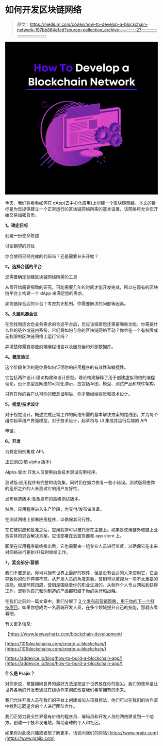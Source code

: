 # 如何开发区块链网络

> 原文：<https://medium.com/codex/how-to-develop-a-blockchain-network-197bb864e1cd?source=collection_archive---------27----------------------->

![](img/1b80f607d26b076476de44a08b0f5423.png)

今天，我们将看看如何在 dApp(去中心化应用)上创建一个区块链网络。本文的目标是为您提供建立一个正常运行的区块链网络所需的基本设置，该网络将允许您开始交易加密货币。

**1。确定目标**

创建一份使命陈述

讨论期望的好处

你会使用已经完成的代码吗？还是需要从头开始？

**2。选择合适的平台**

您需要确定创建区块链网络所需的工具

从零开始需要细致的研究，可能需要几年的时间才能开发完成，所以在现有的区块链平台上构建一个 dApp 来满足您的需求。

如何选择合适的平台？考虑共识机制、你需要解决的问题等因素。

**3。头脑风暴会议**

在您找到适合您业务需求的合适平台后，您应该探索您还需要哪些功能。你需要什么样的链外或链内系统，它们将如何与你的区块链网络互动？你会在一个有权限或无权限的区块链网络上运行它吗？

弄清楚你需要哪些前端编程语言以及服务器和外部数据库。

**4。概念验证**

这个阶段关注的是你将如何证明你的应用程序的有效性和敏捷性。

它包括两种设计:理论构建和设计原型。理论构建解释了用于创建虚拟网络的编程理论。设计原型是网络的可视化演示，应包括草图、模型、测试产品和软件架构。

只有在你的客户认可你的概念证明后，你才能继续视觉和技术设计。

**5。视觉/技术设计**

对于视觉设计，概述完成正常工作的网络所需的基本解决方案的路线图，并为每个组件起草用户界面模型。对于技术设计，起草将与 UI 集成并运行后端的 API

申请。

**6。开发**

为特定用例集成 API。

正式测试(前 alpha 版本)

Alpha 版本:开发人员使用白盒技术测试应用程序。

测试版:应用程序有完整的功能集，同时仍在努力修复一些小错误。测试版将由你的组织之外的人来测试它的用户友好性。

发布候选版本:准备发布的高级测试版本。

然后，应用程序进入生产阶段，为交付/发布做准备。

在测试网络上部署应用程序，以确保其可行性。

在它被供应和批准之后，应用程序可以被托管在主链上。如果是使用链外和链上业务实体的混合解决方案，应该部署在云服务器和 app store 上。

即使在应用程序最终推出后，它也需要由一组专业人员进行监督，以确保它在未来对网络进行更新/升级时继续工作。

**7。奖金部分:营销**

我们不要忘记，你可以拥有世界上最好的软件，但是没有合适的人来使用它，它会导致你的创作停滞不前。从开发人员的角度来看，营销可以被视为一项不太重要的技能。但是环顾四周，营销是围绕着你的职业生涯的。从制作个人专业网站到获得工作。营销你自己和你制造的产品都归结于你的执行和战略。

在我们之前的一篇文章中，我们分解了 [3 个发布前营销策略，用于你的下一个科技项目](/codex/3-pre-launch-marketing-strategies-to-use-for-your-next-tech-project-7b5dc918e37f)。如果你想成为一名高端开发人员，在多个领域提升自己的技能，那就去看看吧。

有关更多信息:

【https://www.leewayhertz.com/blockchain-development/ 

[https://101blockchains.com/create-a-blockchain/](https://101blockchains.com/create-a-blockchain/)

[https://addevice.io/blog/how-to-build-a-blockchain-app/](https://addevice.io/blog/how-to-build-a-blockchain-app/)

**什么是 Prajix？**

对你来说，掌握编码世界的最好方法是把这个世界放在你的指尖。我们的使命是让世界各地的开发者通过在线协作来彻底改变我们希望拥有的未来。

我们允许开发人员在我们的平台上创建或加入项目想法，他们可以在我们的协作室中找到志同道合的个人进行团队合作。

我们正努力将全世界最有价值的程序员、编码员和开发人员的网络建设到一个地方，创建一个技术发电站，帮助全球的个人和社区。

如果你对此感兴趣或者想了解更多，请访问我们的网站:[https://www.prajix.com](https://www.prajix.com)